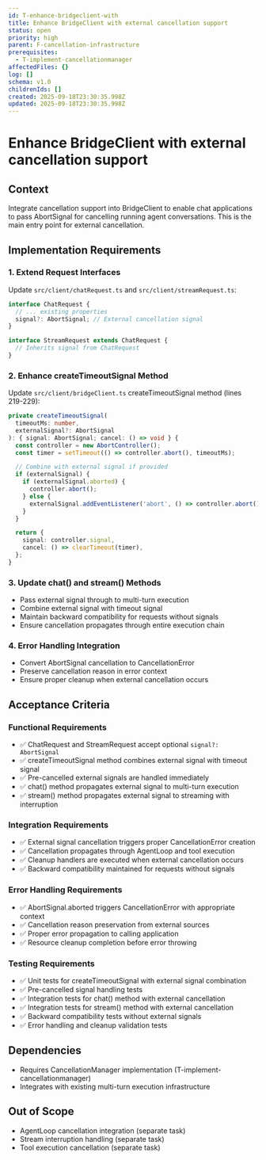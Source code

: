 ```yaml
---
id: T-enhance-bridgeclient-with
title: Enhance BridgeClient with external cancellation support
status: open
priority: high
parent: F-cancellation-infrastructure
prerequisites:
  - T-implement-cancellationmanager
affectedFiles: {}
log: []
schema: v1.0
childrenIds: []
created: 2025-09-18T23:30:35.998Z
updated: 2025-09-18T23:30:35.998Z
---
```


# Enhance BridgeClient with external cancellation support

## Context

Integrate cancellation support into BridgeClient to enable chat applications to pass AbortSignal for cancelling running agent conversations. This is the main entry point for external cancellation.

## Implementation Requirements

### 1. Extend Request Interfaces

Update `src/client/chatRequest.ts` and `src/client/streamRequest.ts`:

```typescript
interface ChatRequest {
  // ... existing properties
  signal?: AbortSignal; // External cancellation signal
}

interface StreamRequest extends ChatRequest {
  // Inherits signal from ChatRequest
}
```

### 2. Enhance createTimeoutSignal Method

Update `src/client/bridgeClient.ts` createTimeoutSignal method (lines 219-229):

```typescript
private createTimeoutSignal(
  timeoutMs: number,
  externalSignal?: AbortSignal
): { signal: AbortSignal; cancel: () => void } {
  const controller = new AbortController();
  const timer = setTimeout(() => controller.abort(), timeoutMs);

  // Combine with external signal if provided
  if (externalSignal) {
    if (externalSignal.aborted) {
      controller.abort();
    } else {
      externalSignal.addEventListener('abort', () => controller.abort(), { once: true });
    }
  }

  return {
    signal: controller.signal,
    cancel: () => clearTimeout(timer),
  };
}
```

### 3. Update chat() and stream() Methods

- Pass external signal through to multi-turn execution
- Combine external signal with timeout signal
- Maintain backward compatibility for requests without signals
- Ensure cancellation propagates through entire execution chain

### 4. Error Handling Integration

- Convert AbortSignal cancellation to CancellationError
- Preserve cancellation reason in error context
- Ensure proper cleanup when external cancellation occurs

## Acceptance Criteria

### Functional Requirements

- ✅ ChatRequest and StreamRequest accept optional `signal?: AbortSignal`
- ✅ createTimeoutSignal method combines external signal with timeout signal
- ✅ Pre-cancelled external signals are handled immediately
- ✅ chat() method propagates external signal to multi-turn execution
- ✅ stream() method propagates external signal to streaming with interruption

### Integration Requirements

- ✅ External signal cancellation triggers proper CancellationError creation
- ✅ Cancellation propagates through AgentLoop and tool execution
- ✅ Cleanup handlers are executed when external cancellation occurs
- ✅ Backward compatibility maintained for requests without signals

### Error Handling Requirements

- ✅ AbortSignal.aborted triggers CancellationError with appropriate context
- ✅ Cancellation reason preservation from external sources
- ✅ Proper error propagation to calling application
- ✅ Resource cleanup completion before error throwing

### Testing Requirements

- ✅ Unit tests for createTimeoutSignal with external signal combination
- ✅ Pre-cancelled signal handling tests
- ✅ Integration tests for chat() method with external cancellation
- ✅ Integration tests for stream() method with external cancellation
- ✅ Backward compatibility tests without external signals
- ✅ Error handling and cleanup validation tests

## Dependencies

- Requires CancellationManager implementation (T-implement-cancellationmanager)
- Integrates with existing multi-turn execution infrastructure

## Out of Scope

- AgentLoop cancellation integration (separate task)
- Stream interruption handling (separate task)
- Tool execution cancellation (separate task)
